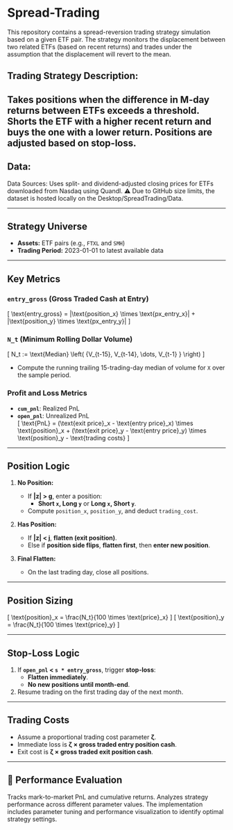 # Spread-Trading
This repository contains a spread-reversion trading strategy simulation based on a given ETF pair. The strategy monitors the displacement between two related ETFs (based on recent returns) and trades under the assumption that the displacement will revert to the mean.
## Trading Strategy Description:
Takes positions when the difference in M-day returns between ETFs exceeds a threshold.
Shorts the ETF with a higher recent return and buys the one with a lower return.
Positions are adjusted based on stop-loss.
---
## Data:
Data Sources: Uses split- and dividend-adjusted closing prices for ETFs downloaded from Nasdaq using Quandl.
⚠️ Due to GitHub size limits, the dataset is hosted locally on the Desktop/SpreadTrading/Data.

---

## **Strategy Universe**
- **Assets:** ETF pairs (e.g., `FTXL` and `SMH`)
- **Trading Period:** 2023-01-01 to latest available data

---

## **Key Metrics**

### **`entry_gross` (Gross Traded Cash at Entry)**
\[
\text{entry\_gross} = |\text{position\_x} \times \text{px\_entry\_x}| + |\text{position\_y} \times \text{px\_entry\_y}|
\]

### **`N_t` (Minimum Rolling Dollar Volume)**
\[
N_t := \text{Median} \left( \{V_{t-15}, V_{t-14}, \dots, V_{t-1} \} \right)
\]
- Compute the running trailing 15-trading-day median of volume for `X` over the sample period.

### **Profit and Loss Metrics**
- **`cum_pnl`**: Realized PnL
- **`open_pnl`**: Unrealized PnL  
\[
\text{PnL} = (\text{exit price}_x - \text{entry price}_x) \times \text{position}_x + (\text{exit price}_y - \text{entry price}_y) \times \text{position}_y - \text{trading costs}
\]

---

## **Position Logic**

1. **No Position:**
    - If **|z| > g**, enter a position:
        - **Short `x`, Long `y`** or **Long `x`, Short `y`**.
    - Compute `position_x`, `position_y`, and deduct `trading_cost`.

2. **Has Position:**
    - If **|z| < j**, **flatten (exit position)**.
    - Else if **position side flips**, **flatten first**, then **enter new position**.

3. **Final Flatten:**
    - On the last trading day, close all positions.

---

## **Position Sizing**
\[
\text{position}_x = \frac{N_t}{100 \times \text{price}_x}
\]
\[
\text{position}_y = \frac{N_t}{100 \times \text{price}_y}
\]

---

## **Stop-Loss Logic**
1. If **`open_pnl` < `s * entry_gross`**, trigger **stop-loss**:
    - **Flatten immediately**.
    - **No new positions until month-end**.
2. Resume trading on the first trading day of the next month.

---

## **Trading Costs**
- Assume a proportional trading cost parameter **ζ**.
- Immediate loss is **ζ × gross traded entry position cash**.
- Exit cost is **ζ × gross traded exit position cash**.

---

## 🚀 **Performance Evaluation**
Tracks mark-to-market PnL and cumulative returns.
Analyzes strategy performance across different parameter values.
The implementation includes parameter tuning and performance visualization to identify optimal strategy settings.

